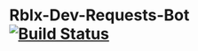 # Rblx-Dev-Requests-Bot [![Build Status](https://travis-ci.org/ethanlaj/Scam-Reports-2.svg?branch=master)](https://travis-ci.org/ethanlaj/Scam-Reports-2)
